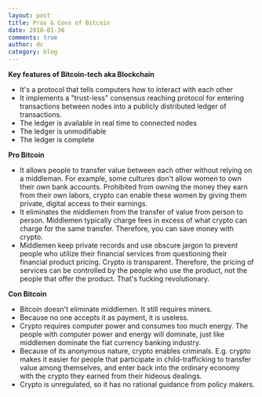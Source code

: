 ```yaml
---
layout: post
title: Pros & Cons of Bitcoin
date: 2018-01-30
comments: true
author: dc
category: blog
---
```


**Key features of Bitcoin-tech aka Blockchain**
* It's a protocol that tells computers how to interact with each other
* It implements a "trust-less" consensus reaching protocol for entering transactions between nodes into a publicly distributed ledger of transactions.
* The ledger is available in real time to connected nodes
* The ledger is unmodifiable
* The ledger is complete

**Pro Bitcoin**
* It allows people to transfer value between each other without relying on a middleman.
For example, some cultures don't allow women to own their own bank accounts. Prohibited from owning the money they earn from their own labors, crypto can enable these women by giving them private, digital access to their earnings.
* It eliminates the middlemen from the transfer of value from person to person. Middlemen typically charge fees in excess of what crypto can charge for the same transfer. Therefore, you can save money with crypto.
* Middlemen keep private records and use obscure jargon to prevent people who utilize their financial services from questioning their financial product pricing. Crypto is transparent. Therefore, the pricing of services can be controlled by the people who use the product, not the people that offer the product. That's fucking revolutionary.

**Con Bitcoin**
* Bitcoin doesn't eliminate middlemen. It still requires miners.
* Because no one accepts it as payment, it is useless.
* Crypto requires computer power and consumes too much energy. The people with computer power and energy will dominate, just like middlemen dominate the fiat currency banking industry.
* Because of its anonymous nature, crypto enables criminals. E.g. crypto makes it easier for people that participate in child-trafficking to transfer value among themselves, and enter back into the ordinary economy with the crypto they earned from their hideous dealings.
* Crypto is unregulated, so it has no rational guidance from policy makers.
